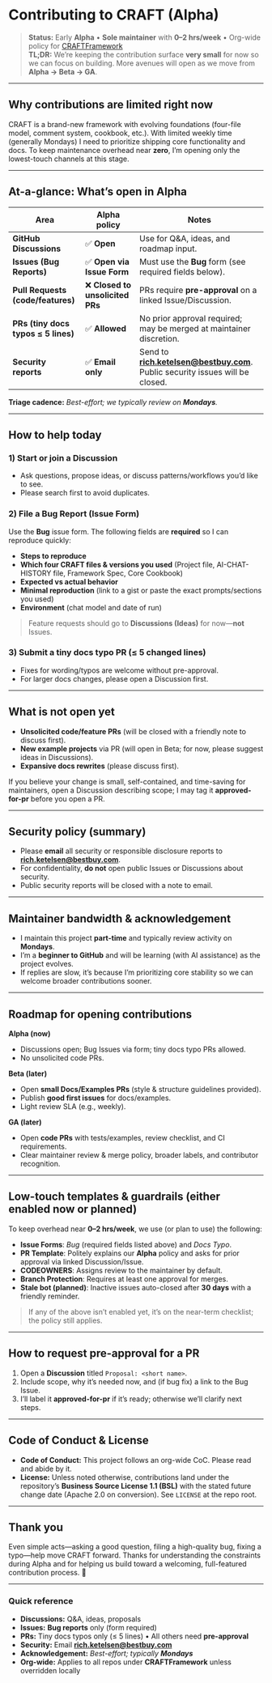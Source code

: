 # Contributing to CRAFT (Alpha)

> **Status:** Early **Alpha** • **Sole maintainer** with **0–2 hrs/week** • Org-wide policy for [CRAFTFramework](https://github.com/CRAFTFramework)  
> **TL;DR:** We’re keeping the contribution surface **very small** for now so we can focus on building. More avenues will open as we move from **Alpha → Beta → GA**.

---

## Why contributions are limited right now

CRAFT is a brand-new framework with evolving foundations (four-file model, comment system, cookbook, etc.). With limited weekly time (generally Mondays) I need to prioritize shipping core functionality and docs. To keep maintenance overhead near **zero**, I’m opening only the lowest-touch channels at this stage.

---

## At-a-glance: What’s open in Alpha

| Area | Alpha policy | Notes |
|---|---|---|
| **GitHub Discussions** | ✅ **Open** | Use for Q&A, ideas, and roadmap input. |
| **Issues (Bug Reports)** | ✅ **Open via Issue Form** | Must use the **Bug** form (see required fields below). |
| **Pull Requests (code/features)** | ❌ **Closed to unsolicited PRs** | PRs require **pre-approval** on a linked Issue/Discussion. |
| **PRs (tiny docs typos ≤ 5 lines)** | ✅ **Allowed** | No prior approval required; may be merged at maintainer discretion. |
| **Security reports** | ✅ **Email only** | Send to **rich.ketelsen@bestbuy.com**. Public security issues will be closed. |

**Triage cadence:** *Best-effort; we typically review on **Mondays**.*

---

## How to help **today**

### 1) Start or join a **Discussion**
- Ask questions, propose ideas, or discuss patterns/workflows you’d like to see.
- Please search first to avoid duplicates.

### 2) File a **Bug Report** (Issue Form)
Use the **Bug** issue form. The following fields are **required** so I can reproduce quickly:
- **Steps to reproduce**
- **Which four CRAFT files & versions you used** (Project file, AI-CHAT-HISTORY file, Framework Spec, Core Cookbook)
- **Expected vs actual behavior**
- **Minimal reproduction** (link to a gist or paste the exact prompts/sections you used)
- **Environment** (chat model and date of run)

> Feature requests should go to **Discussions (Ideas)** for now—**not** Issues.

### 3) Submit a **tiny docs typo PR** (≤ 5 changed lines)
- Fixes for wording/typos are welcome without pre-approval.
- For larger docs changes, please open a Discussion first.

---

## What is **not** open yet

- **Unsolicited code/feature PRs** (will be closed with a friendly note to discuss first).  
- **New example projects** via PR (will open in Beta; for now, please suggest ideas in Discussions).  
- **Expansive docs rewrites** (please discuss first).

If you believe your change is small, self-contained, and time-saving for maintainers, open a Discussion describing scope; I may tag it **approved-for-pr** before you open a PR.

---

## Security policy (summary)

- Please **email** all security or responsible disclosure reports to **rich.ketelsen@bestbuy.com**.  
- For confidentiality, **do not** open public Issues or Discussions about security.  
- Public security reports will be closed with a note to email.

---

## Maintainer bandwidth & acknowledgement

- I maintain this project **part-time** and typically review activity on **Mondays**.  
- I’m a **beginner to GitHub** and will be learning (with AI assistance) as the project evolves.  
- If replies are slow, it’s because I’m prioritizing core stability so we can welcome broader contributions sooner.

---

## Roadmap for opening contributions

**Alpha (now)**  
- Discussions open; Bug Issues via form; tiny docs typo PRs allowed.  
- No unsolicited code PRs.

**Beta (later)**  
- Open **small Docs/Examples PRs** (style & structure guidelines provided).  
- Publish **good first issues** for docs/examples.  
- Light review SLA (e.g., weekly).

**GA (later)**  
- Open **code PRs** with tests/examples, review checklist, and CI requirements.  
- Clear maintainer review & merge policy, broader labels, and contributor recognition.

---

## Low-touch templates & guardrails (either enabled now or planned)

To keep overhead near **0–2 hrs/week**, we use (or plan to use) the following:

- **Issue Forms**: *Bug* (required fields listed above) and *Docs Typo*.  
- **PR Template**: Politely explains our **Alpha** policy and asks for prior approval via linked Discussion/Issue.  
- **CODEOWNERS**: Assigns review to the maintainer by default.  
- **Branch Protection**: Requires at least one approval for merges.  
- **Stale bot (planned)**: Inactive issues auto-closed after **30 days** with a friendly reminder.

> If any of the above isn’t enabled yet, it’s on the near-term checklist; the policy still applies.

---

## How to request **pre-approval** for a PR
1. Open a **Discussion** titled `Proposal: <short name>`.  
2. Include scope, why it’s needed now, and (if bug fix) a link to the Bug Issue.  
3. I’ll label it **approved-for-pr** if it’s ready; otherwise we’ll clarify next steps.

---

## Code of Conduct & License

- **Code of Conduct:** This project follows an org-wide CoC. Please read and abide by it.  
- **License:** Unless noted otherwise, contributions land under the repository’s **Business Source License 1.1 (BSL)** with the stated future change date (Apache 2.0 on conversion). See `LICENSE` at the repo root.

---

## Thank you

Even simple acts—asking a good question, filing a high-quality bug, fixing a typo—help move CRAFT forward. Thanks for understanding the constraints during Alpha and for helping us build toward a welcoming, full-featured contribution process. 🙏

---

### Quick reference

- **Discussions:** Q&A, ideas, proposals  
- **Issues:** **Bug reports** only (form required)  
- **PRs:** Tiny docs typos only (≤ 5 lines) • All others need **pre-approval**  
- **Security:** Email **rich.ketelsen@bestbuy.com**  
- **Acknowledgement:** *Best-effort; typically **Mondays***  
- **Org-wide:** Applies to all repos under **CRAFTFramework** unless overridden locally
